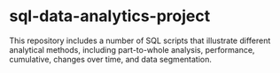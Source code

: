 # sql-data-analytics-project
This repository includes a number of SQL scripts that illustrate different analytical methods, including part-to-whole analysis, performance, cumulative, changes over time, and data segmentation.
